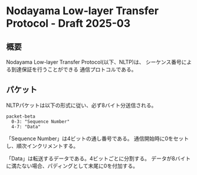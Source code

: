 # Nodayama Low-layer Transfer Protocol - Draft 2025-03

## 概要

Nodayama Low-layer Transfer Protocol(以下、NLTP)は、
シーケンス番号による到達保証を行うことができる
通信プロトコルである。

## パケット

NLTPパケットは以下の形式に従い、必ず8バイト分送信される。

```mermaid
packet-beta
  0-3: "Sequence Number"
  4-7: "Data"
```

「Sequence Number」は4ビットの通し番号である。
通信開始時に0をセットし、順次インクリメントする。

「Data」は転送するデータである。4ビットごとに分割する。
データが8バイトに満たない場合、パディングとして末尾に0を付加する。
